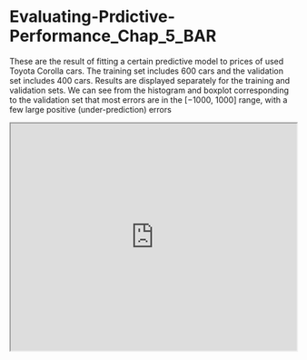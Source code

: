 # Evaluating-Prdictive-Performance_Chap_5_BAR
These are the result of fitting a certain predictive model to prices of used Toyota Corolla cars. The training set includes 600 cars and the validation set includes 400 cars. Results are displayed separately for the training and validation sets. We can see from the histogram and boxplot corresponding to the validation set that most errors are in the [−1000, 1000] range, with a few large positive (under-prediction) errors

<iframe height="400" width="100%"
src='https://dbdiagram.io/embed/5fe1cb6e9a6c525a03bbf839'>
</iframe>
